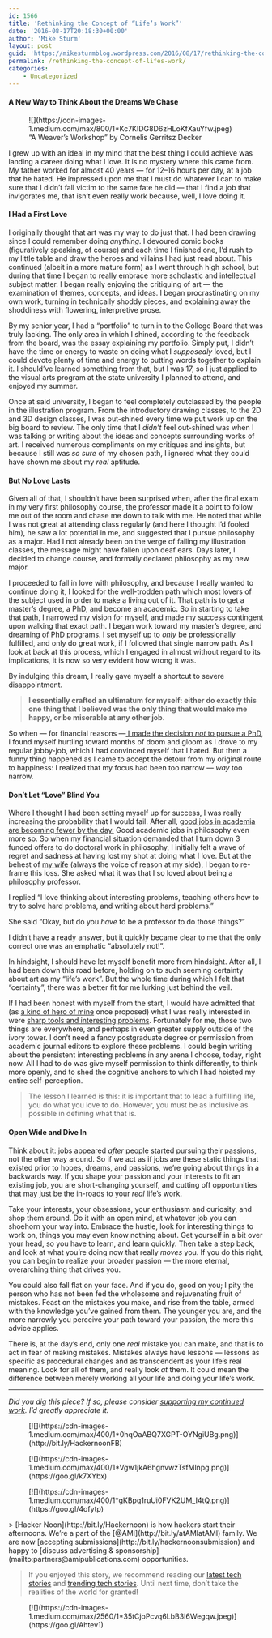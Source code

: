 ```yaml
---
id: 1566
title: 'Rethinking the Concept of “Life’s Work”'
date: '2016-08-17T20:18:30+00:00'
author: 'Mike Sturm'
layout: post
guid: 'https://mikesturmblog.wordpress.com/2016/08/17/rethinking-the-concept-of-lifes-work/'
permalink: /rethinking-the-concept-of-lifes-work/
categories:
    - Uncategorized
---
```


#### A New Way to Think About the Dreams We Chase

<figure class="wp-caption">![](https://cdn-images-1.medium.com/max/800/1*Kc7KIDG8D6zHLoKfXauYfw.jpeg)<figcaption class="wp-caption-text">“A Weaver’s Workshop” by Cornelis Gerritsz Decker</figcaption></figure>I grew up with an ideal in my mind that the best thing I could achieve was landing a career doing what I love. It is no mystery where this came from. My father worked for almost 40 years — for 12–16 hours per day, at a job that he hated. He impressed upon me that I must do whatever I can to make sure that I didn’t fall victim to the same fate he did — that I find a job that invigorates me, that isn’t even really work because, well, I love doing it.

#### I Had a First Love

I originally thought that art was my way to do just that. I had been drawing since I could remember doing *anything*. I devoured comic books (figuratively speaking, of course) and each time I finished one, I’d rush to my little table and draw the heroes and villains I had just read about. This continued (albeit in a more mature form) as I went through high school, but during that time I began to really embrace more scholastic and intellectual subject matter. I began really enjoying the critiquing of art — the examination of themes, concepts, and ideas. I began procrastinating on my own work, turning in technically shoddy pieces, and explaining away the shoddiness with flowering, interpretive prose.

By my senior year, I had a “portfolio” to turn in to the College Board that was truly lacking. The only area in which I shined, according to the feedback from the board, was the essay explaining my portfolio. Simply put, I didn’t have the time or energy to waste on doing what I *supposedly* loved, but I could devote plenty of time and energy to putting words together to explain it. I should’ve learned something from that, but I was 17, so I just applied to the visual arts program at the state university I planned to attend, and enjoyed my summer.

Once at said university, I began to feel completely outclassed by the people in the illustration program. From the introductory drawing classes, to the 2D and 3D design classes, I was out-shined every time we put work up on the big board to review. The only time that I *didn’t* feel out-shined was when I was talking or writing about the ideas and concepts surrounding works of art. I received numerous compliments on my critiques and insights, but because I still was *so* *sure* of my chosen path, I ignored what they could have shown me about my *real* aptitude.

#### But No Love Lasts

Given all of that, I shouldn’t have been surprised when, after the final exam in my very first philosophy course, the professor made it a point to follow me out of the room and chase me down to talk with me. He noted that while I was not great at attending class regularly (and here I thought I’d fooled him), he saw a lot potential in me, and suggested that I pursue philosophy as a major. Had I not already been on the verge of failing my illustration classes, the message might have fallen upon deaf ears. Days later, I decided to change course, and formally declared philosophy as my new major.

I proceeded to fall in love with philosophy, and because I really wanted to continue doing it, I looked for the well-trodden path which most lovers of the subject used in order to make a living out of it. That path is to get a master’s degree, a PhD, and become an academic. So in starting to take that path, I narrowed my vision for myself, and made my success contingent upon walking that exact path. I began work toward my master’s degree, and dreaming of PhD programs. I set myself up to *only* be professionally fulfilled, and only do great work, if I followed that single narrow path. As I look at back at this process, which I engaged in almost without regard to its implications, it is now so very evident how wrong it was.

By indulging this dream, I really gave myself a shortcut to severe disappointment.

> **I essentially crafted an ultimatum for myself: either do exactly this one thing that I believed was the only thing that would make me happy, or be miserable at any other job.**

So when — for financial reasons —[ I made the decision *not* to pursue a PhD](https://medium.com/the-hodgepodge-institute/why-i-chose-to-give-up-on-academia-df6855611d0d#.7ux6byrv5), I found myself hurtling toward months of doom and gloom as I drove to my regular jobby-job, which I had convinced myself that I hated. But then a funny thing happened as I came to accept the detour from my original route to happiness: I realized that my focus had been too narrow — *way* too narrow.

#### Don’t Let “Love” Blind You

Where I thought I had been setting myself up for success, I was really increasing the probability that I would fail. After all, [good jobs in academia are becoming fewer by the day.](http://www.slate.com/blogs/moneybox/2015/03/23/academic_job_market_still_terrifying.html) Good academic jobs in philosophy even more so. So when my financial situation demanded that I turn down 3 funded offers to do doctoral work in philosophy, I initially felt a wave of regret and sadness at having lost my shot at doing what I love. But at the behest of [my wife](http://www.erinsturm.com/) (always the voice of reason at my side), I began to re-frame this loss. She asked what it was that I so loved about being a philosophy professor.

I replied “I love thinking about interesting problems, teaching others how to try to solve hard problems, and writing about hard problems.”

She said “Okay, but do you *have* to be a professor to do those things?”

I didn’t have a ready answer, but it quickly became clear to me that the only correct one was an emphatic “absolutely not!”.

In hindsight, I should have let myself benefit more from hindsight. After all, I had been down this road before, holding on to such seeming certainty about art as my “life’s work”. But the whole time during which I felt that “certainty”, there was a better fit for me lurking just behind the veil.

If I had been honest with myself from the start, I would have admitted that (as [a kind of hero of mine](http://www.merlinmann.com/) once proposed) what I was really interested in were [sharp tools and interesting problems](http://5by5.tv/b2w/14). Fortunately for me, those two things are everywhere, and perhaps in even greater supply outside of the ivory tower. I don’t need a fancy postgraduate degree or permission from academic journal editors to explore these problems. I could begin writing about the persistent interesting problems in any arena I choose, today, right now. All I had to do was give myself permission to think differently, to think more openly, and to shed the cognitive anchors to which I had hoisted my entire self-perception.

> The lesson I learned is this: it is important that to lead a fulfilling life, you do what you love to do. However, you must be as inclusive as possible in defining what that is.

#### Open Wide and Dive In

Think about it: jobs appeared *after* people started pursuing their passions, not the other way around. So if we act as if jobs are these static things that existed prior to hopes, dreams, and passions, we’re going about things in a backwards way. If you shape your passion and your interests to fit an existing job, you are short-changing yourself, and cutting off opportunities that may just be the in-roads to your *real* life’s work.

Take your interests, your obsessions, your enthusiasm and curiosity, and shop them around. Do it with an open mind, at whatever job you can shoehorn your way into. Embrace the hustle, look for interesting things to work on, things you may even know nothing about. Get yourself in a bit over your head, so you have to learn, and learn quickly. Then take a step back, and look at what you’re doing now that really *moves* you. If you do this right, you can begin to realize your broader passion — the more eternal, overarching thing that drives you.

You could also fall flat on your face. And if you do, good on you; I pity the person who has not been fed the wholesome and rejuvenating fruit of mistakes. Feast on the mistakes you make, and rise from the table, armed with the knowledge you’ve gained from them. The younger you are, and the more narrowly you perceive your path toward your passion, the more this advice applies.

There is, at the day’s end, only one *real* mistake you can make, and that is to act in fear of making mistakes. Mistakes always have lessons — lessons as specific as procedural changes and as transcendent as your life’s real meaning. Look for all of them, and really look *at* them. It could mean the difference between merely working all your life and doing your life’s work.

---

*Did you dig this piece? If so, please consider* [*supporting my continued work*](https://www.patreon.com/Yourfool)*. I’d greatly appreciate it.*

<figure>[![](https://cdn-images-1.medium.com/max/400/1*0hqOaABQ7XGPT-OYNgiUBg.png)](http://bit.ly/HackernoonFB)</figure><figure>[![](https://cdn-images-1.medium.com/max/400/1*Vgw1jkA6hgnvwzTsfMlnpg.png)](https://goo.gl/k7XYbx)</figure><figure>[![](https://cdn-images-1.medium.com/max/400/1*gKBpq1ruUi0FVK2UM_I4tQ.png)](https://goo.gl/4ofytp)</figure>> [Hacker Noon](http://bit.ly/Hackernoon) is how hackers start their afternoons. We’re a part of the [@AMI](http://bit.ly/atAMIatAMI) family. We are now [accepting submissions](http://bit.ly/hackernoonsubmission) and happy to [discuss advertising &amp; sponsorship](mailto:partners@amipublications.com) opportunities.

> If you enjoyed this story, we recommend reading our [latest tech stories](http://bit.ly/hackernoonlatestt) and [trending tech stories](https://hackernoon.com/trending). Until next time, don’t take the realities of the world for granted!

<figure>[![](https://cdn-images-1.medium.com/max/2560/1*35tCjoPcvq6LbB3I6Wegqw.jpeg)](https://goo.gl/Ahtev1)</figure>
